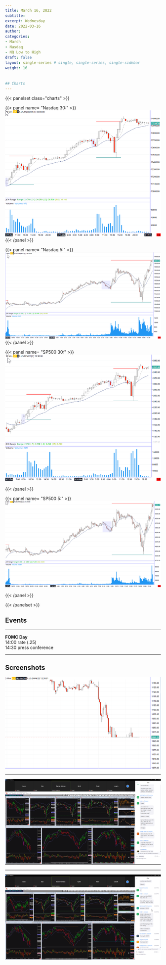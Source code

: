 ```yaml
---
title: March 16, 2022
subtitle: 
excerpt: Wednesday
date: 2022-03-16
author: 
categories:
- March
- Nasdaq
- NQ Low to High
draft: false
layout: single-series # single, single-series, single-sidebar
weight: 16


## Charts
---
```


{{< panelset class="charts" >}}

{{< panel name= "Nasdaq 30:" >}}
 ![screen shot](20220318_000129.png)
{{< /panel >}}

{{< panel name= "Nasdaq 5:" >}}
 ![screen shot](20220318_000158.png)
{{< /panel >}}

{{< panel name= "SP500 30:" >}}
![screen shot](20220318_000141.png)
 
{{< /panel >}}

{{< panel name= "SP500 5:" >}}
![screen shot](20220318_000145.png)
  
{{< /panel >}}

{{< /panelset >}}


## Events
---

**FOMC Day** <br>
14:00 rate (.25) <br>
14:30 press conference

---

## Screenshots




![screen shot](20220316_000100.png)

---



![screen shot](20220316_000101.png)

---



![screen shot](20220316_000102.png)
